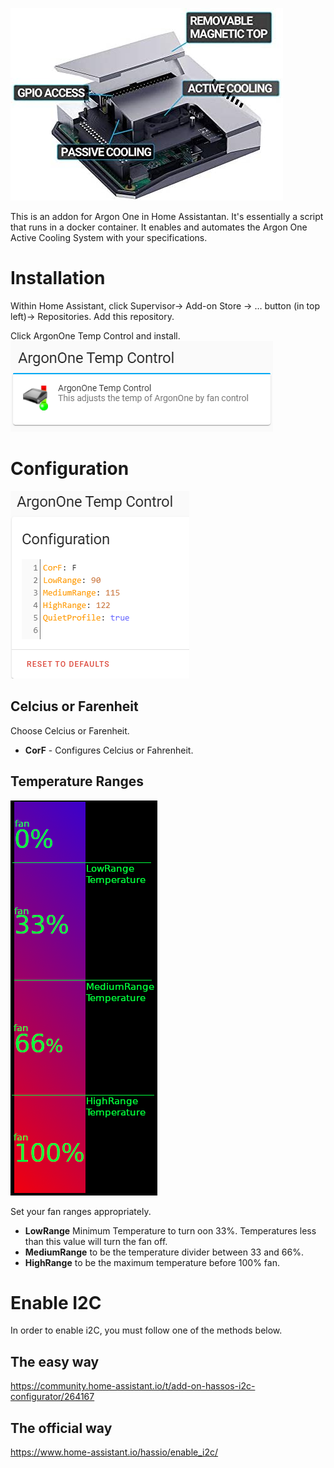 ![image](gitResources/activecooling.jpg)

This is an addon for Argon One in Home Assistantan. It's essentially a script that runs in a docker container. It enables and automates the Argon One Active Cooling System with your specifications.<br>

# Installation

Within Home Assistant, click Supervisor-> Add-on Store -> … button (in top left)-> Repositories. Add this repository.

Click ArgonOne Temp Control and install.<br>
![image](gitResources/addonSelect.png)

# Configuration

![image](gitResources/Configuration.png)

## Celcius or Farenheit

Choose Celcius or Farenheit.

- **CorF** - Configures Celcius or Fahrenheit.

## Temperature Ranges

![image](gitResources/FanRangeExplaination.png)

Set your fan ranges appropriately.

- **LowRange** Minimum Temperature to turn oon 33%. Temperatures less than this value will turn the fan off.
- **MediumRange** to be the temperature divider between 33 and 66%.
- **HighRange** to be the maximum temperature before 100% fan.

# Enable I2C

In order to enable i2C, you must follow one of the methods below.

## The easy way

https://community.home-assistant.io/t/add-on-hassos-i2c-configurator/264167

## The official way

https://www.home-assistant.io/hassio/enable_i2c/

